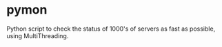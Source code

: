 # pymon
Python script to check the status of 1000's of servers as fast as possible, using MultiThreading.
